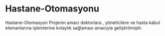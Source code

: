 # Hastane-Otomasyonu
Hastane-Otomasyon Projenin amacı doktorlara , yöneticilere ve hasta kabul elemanlarına işlemlerine  kolaylık sağlaması amacıyla geliştirilmiştir.  
